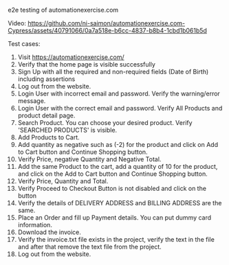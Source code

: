 e2e testing of automationexercise.com

Video:
https://github.com/ni-saimon/automationexercise.com-Cypress/assets/40791066/0a7a518e-b6cc-4837-b8b4-1cbd1b061b5d

Test cases:
1. Visit https://automationexercise.com/
2. Verify that the home page is visible successfully
3. Sign Up with all the required and non-required fields (Date of Birth) including assertions
4. Log out from the website.
5. Login User with incorrect email and password. Verify the warning/error message.
6. Login User with the correct email and password. Verify All Products and product detail page.
7. Search Product. You can choose your desired product. Verify 'SEARCHED PRODUCTS' is visible.
8. Add Products to Cart.
9. Add quantity as negative such as (-2) for the product and click on Add to Cart button and Continue Shopping button.
10. Verify Price, negative Quantity and Negative Total.
11. Add the same Product to the cart, add a quantity of 10 for the product, and click on the Add to Cart button and Continue Shopping button.
12. Verify Price, Quantity and Total.
13. Verify Proceed to Checkout Button is not disabled and click on the button
14. Verify the details of DELIVERY ADDRESS and BILLING ADDRESS are the same.
15. Place an Order and fill up Payment details. You can put dummy card information.
16. Download the invoice.
17. Verify the invoice.txt file exists in the project, verify the text in the file and after that remove the text file from the project.
18. Log out from the website.

